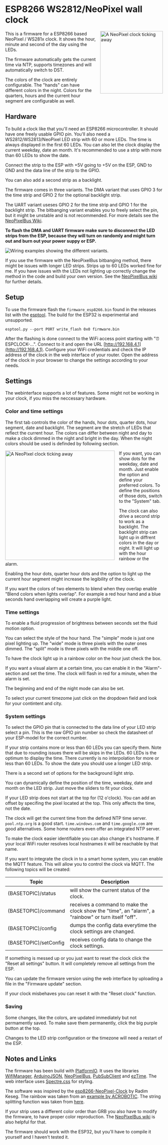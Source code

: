 # ESP8266 WS2812/NeoPixel wall clock

<img align="right" width="200" src="clock.gif" alt="A NeoPixel clock ticking away" style="margin-left: 1em"/>

This is a firmware for a ESP8266 based NeoPixel / WS281x clock. It shows the hour, minute and second of the day using the LEDs.

The firmware automatically gets the current time via NTP, supports timezones and will automatically switch to DST.

The colors of the clock are entirely configurable. The "hands" can have different colors in the night. Colors for the quarters, hours and the current hour segment are configurable as well.

## Hardware

To build a clock like that you'll need an ESP8266 microcontroller. It should have one freely usable GPIO pin. You'll also need a WS2812/WS2813/NeoPixel LED strip with 60 or more LEDs. The time is always displayed in the first 60 LEDs. You can also let the clock display the current weekday, date an month. It's recommended to use a strip with more than 60 LEDs to show the date.

Connect the strip to the ESP with +5V going to +5V on the ESP, GND to GND and the data line of the strip to the GPIO.

You can also add a second strip as a backlight.

The firmware comes in three variants. The DMA variant that uses GPIO 3 for the time strip and GPIO 2 for the optional backlight strip.

The UART variant useses GPIO 2 for the time strip and GPIO 1 for the backlight strip. The bitbanging variant enables you to freely select the pin, but it might be unstable and is not recommended. For more details see the [NeoPixelBus Wiki](https://github.com/Makuna/NeoPixelBus/wiki/ESP8266-NeoMethods).

**To flash the DMA and UART firmware make sure to disconnect the LED strips from the ESP, because they will turn on randomly and might turn out and burn out your power suppy or ESP.**

![Wiring examples showing the different variants.](sketch.jpg)

If you use the firmware with the NeoPixelBus bitbanging method, there might be issues with longer LED strips. Strips up to 60 LEDs worked fine for me. If you have issues with the LEDs not lighting up correctly change the method in the code and build your own version. See the [NeoPixelBus wiki](https://github.com/Makuna/NeoPixelBus/wiki/ESP8266-NeoMethods#neoesp8266dma800kbpsmethod) for further details.

## Setup

To use the firmware flash the `firmware_esp8266.bin` found in the releases list with the [esptool](https://github.com/espressif/esptool). The build for the ESP32 is experimental and unsupported.

```plaintext
esptool.py --port PORT write_flash 0x0 firmware.bin
```

After the flashing is done connect to the WiFi access point starting with "⏰ESPCLOCK-...". Connect to it and open the URL [http://192.168.4.1](http://192.168.4.1). Configure your WiFi credentials and check the IP address of the clock in the web interface of your router. Open the address of the clock in your browser to change the settings according to your needs.

## Settings

The webinterface supports a lot of features. Some might not be working in your clock, if you miss the neccessary hardware.

### Color and time settings

The first tab controls the color of the hands, hour dots, quarter dots, hour segment, date and backlight. The segment are the stretch of LEDs that reflect the current hour. The colors can differ between night and day to make a clock dimmed in the night and bright in the day. When the night colors should be used is definded by following section.

<img align="left" width="350" src="screenshot.jpg" alt="A NeoPixel clock ticking away" style="margin-right: 1em"/>

If you want, you can show dots for the weekday, date and month. Just enable the option and define your preferred colors. To define the positions of those dots, switch to the "System" tab.

The clock can also drive a second strip to work as a backlight. The backlight strip can light up in diffrent colors in the day or night. It will light up with the hour rainbow or the alarm.

Enabling the hour dots, quarter hour dots and the option to light up the current hour segment might increase the legibility of the clock.

If you want the colors of two elements to blend when they overlap enable "Blend colors when lights overlap". For example a red hour hand and a blue seconds hand overlapping will create a purple light.

### Time settings

To enable a fluid progression of brightness between seconds set the fluid motion option.

You can select the style of the hour hand. The "simple" mode is just one pixel lighting up. The "wide" mode is three pixels with the outer ones dimmed. The "split" mode is three pixels with the middle one off.

To have the clock light up in a rainbow color on the hour just check the box.

If you want a visual alarm at a certain time, you can enable it in the "Alarm"-section and set the time. The clock will flash in red for a minute, when the alarm is set.

The beginning and end of the night mode can also be set.

To select your current timezome just click on the dropdown field and look for your contintent and city.

### System settings

To select the GPIO pin that is connected to the data line of your LED strip select a pin. This is the raw GPIO pin number so check the datasheet of your ESP-model for the correct number.

If your strip contains more or less than 60 LEDs you can specify them. Note that due to rounding issues there will be skips in the LEDs. 60 LEDs is the optimum to display the time. There currently is no interpolation for more or less than 60 LEDs. To show the date you should use a longer LED strip.

There is a second set of options for the background light strip.

You can dynamically define the position of the time, weekday, date and month on the LED strip. Just move the sliders to fit your clock.

If your LED strip does not start at the top for (12 o'clock). You can add an offset by specifing the pixel located at the top. This only affects the time, not the date.

The clock will get the current time from the defined NTP time server. `pool.ntp.org` is a good start. `time.windows.com` and `time.google.com` are good alternatives. Some home routers even offer an integrated NTP server.

To make the clock easier identifiable you can also change it's hostname. If your local WiFi router resolves local hostnames it will be reachable by that name.

If you want to integrate the clock in to a smart home system, you can enable the MQTT feature. This will allow you to control the clock via MQTT. The following topics will be created:

| Topic                 | Description                                                                                         |
|-----------------------|-----------------------------------------------------------------------------------------------------|
| (BASETOPIC)/status    | will show the current status of the clock.                                                          |
| (BASETOPIC)/command   | receives a command to make the clock show the "time", an "alarm", a "rainbow" or turn itself "off". |
| (BASETOPIC)/config    | dumps the config data everytime the clock settings are changed.                                     |
| (BASETOPIC)/setConfig | receives config data to change the clock settings.                                                  |

If something is messed up or you just want to reset the clock click the "Reset all settings" button. It will completely remove all settings from the ESP.

You can update the firmware version using the web interface by uploading a file in the "Firmware update" section.

If your clock misbehaves you can reset it with the "Reset clock" function.

### Saving

Some changes, like the colors, are updated immediately but not permamently saved. To make save them permanently, click the big purple button at the top.

Changes to the LED strip configuration or the timezone will need a restart of the ESP.

## Notes and Links

The firmware has been build with [PlatformIO](https://platformio.org/). It uses the libraries [WifiManager](https://github.com/tzapu/WiFiManager), [ArduinoJSON](https://arduinojson.org/), [NeoPixelBus](https://github.com/Makuna/NeoPixelBus/), [PubSubClient](https://github.com/knolleary/pubsubclient) and [ezTime](https://github.com/ropg/ezTime). The web interface uses [Spectre.css](https://picturepan2.github.io/spectre/) for styling.

The software was inspired by the [esp8266-NeoPixel-Clock](https://github.com/radimkeseg/esp8266-NeoPixel-Clock) by Radim Keseg. The rainbow was taken from an [example by ACROBOTIC](https://github.com/acrobotic/Ai_Demos_NeoPixelBus/blob/master/Rainbow/Rainbow.ino). The string splitting function was taken from [here](https://github.com/BenTommyE/Arduino_getStringPartByNr/blob/master/getStringPartByNr.ino).

If your strip uses a different color order than GRB you also have to modify the firmware, to have proper color reproduction. The [NeoPixelBus wiki](https://github.com/Makuna/NeoPixelBus/wiki/NeoPixelBus-object#neo-features) is also helpful for that.

The firmware should work with the ESP32, but you'll have to compile it yourself and I haven't tested it.
